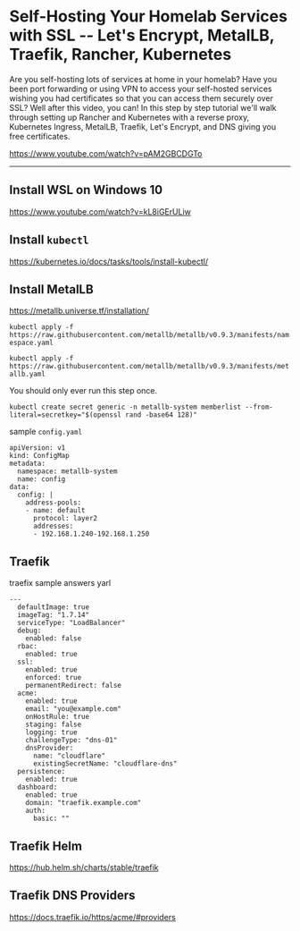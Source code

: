 # Self-Hosting Your Homelab Services with SSL -- Let's Encrypt, MetalLB, Traefik, Rancher, Kubernetes

Are you self-hosting lots of services at home in your homelab?  Have you been port forwarding or using VPN to access your self-hosted services wishing you had certificates so that you can access them securely over SSL?  Well after this video, you can!  In this step by step tutorial we'll walk through setting up Rancher and Kubernetes with a reverse proxy, Kubernetes Ingress, MetalLB, Traefik, Let's Encrypt, and DNS giving you free certificates.   

https://www.youtube.com/watch?v=pAM2GBCDGTo



---


## Install WSL on Windows 10

https://www.youtube.com/watch?v=kL8iGErULiw


## Install `kubectl`

https://kubernetes.io/docs/tasks/tools/install-kubectl/


## Install MetalLB

https://metallb.universe.tf/installation/

`kubectl apply -f https://raw.githubusercontent.com/metallb/metallb/v0.9.3/manifests/namespace.yaml`

`kubectl apply -f https://raw.githubusercontent.com/metallb/metallb/v0.9.3/manifests/metallb.yaml`

You should only ever run this step once.

`kubectl create secret generic -n metallb-system memberlist --from-literal=secretkey="$(openssl rand -base64 128)"`


sample `config.yaml`

```
apiVersion: v1
kind: ConfigMap
metadata:
  namespace: metallb-system
  name: config
data:
  config: |
    address-pools:
    - name: default
      protocol: layer2
      addresses:
      - 192.168.1.240-192.168.1.250
```

## Traefik

traefix sample answers yarl



```
---
  defaultImage: true
  imageTag: "1.7.14"
  serviceType: "LoadBalancer"
  debug: 
    enabled: false
  rbac: 
    enabled: true
  ssl: 
    enabled: true
    enforced: true
    permanentRedirect: false
  acme: 
    enabled: true
    email: "you@example.com"
    onHostRule: true
    staging: false
    logging: true
    challengeType: "dns-01"
    dnsProvider:
      name: "cloudflare"
      existingSecretName: "cloudflare-dns"
  persistence: 
    enabled: true
  dashboard: 
    enabled: true
    domain: "traefik.example.com"
    auth: 
      basic: ""
```


## Traefik Helm

https://hub.helm.sh/charts/stable/traefik



## Traefik DNS Providers


https://docs.traefik.io/https/acme/#providers
